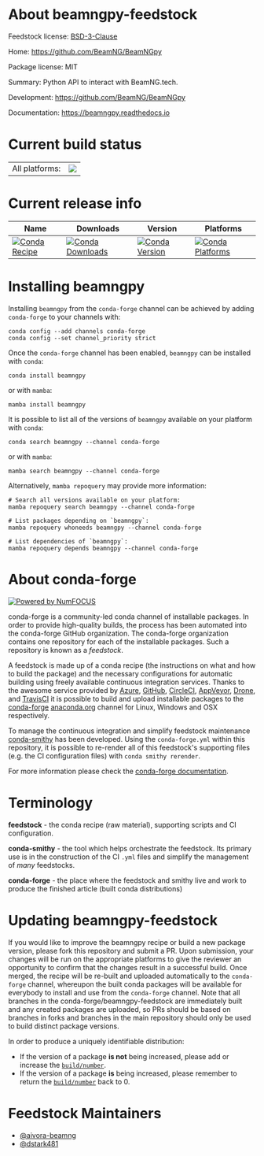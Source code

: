 About beamngpy-feedstock
========================

Feedstock license: [BSD-3-Clause](https://github.com/conda-forge/beamngpy-feedstock/blob/main/LICENSE.txt)

Home: https://github.com/BeamNG/BeamNGpy

Package license: MIT

Summary: Python API to interact with BeamNG.tech.

Development: https://github.com/BeamNG/BeamNGpy

Documentation: https://beamngpy.readthedocs.io

Current build status
====================


<table><tr><td>All platforms:</td>
    <td>
      <a href="https://dev.azure.com/conda-forge/feedstock-builds/_build/latest?definitionId=16459&branchName=main">
        <img src="https://dev.azure.com/conda-forge/feedstock-builds/_apis/build/status/beamngpy-feedstock?branchName=main">
      </a>
    </td>
  </tr>
</table>

Current release info
====================

| Name | Downloads | Version | Platforms |
| --- | --- | --- | --- |
| [![Conda Recipe](https://img.shields.io/badge/recipe-beamngpy-green.svg)](https://anaconda.org/conda-forge/beamngpy) | [![Conda Downloads](https://img.shields.io/conda/dn/conda-forge/beamngpy.svg)](https://anaconda.org/conda-forge/beamngpy) | [![Conda Version](https://img.shields.io/conda/vn/conda-forge/beamngpy.svg)](https://anaconda.org/conda-forge/beamngpy) | [![Conda Platforms](https://img.shields.io/conda/pn/conda-forge/beamngpy.svg)](https://anaconda.org/conda-forge/beamngpy) |

Installing beamngpy
===================

Installing `beamngpy` from the `conda-forge` channel can be achieved by adding `conda-forge` to your channels with:

```
conda config --add channels conda-forge
conda config --set channel_priority strict
```

Once the `conda-forge` channel has been enabled, `beamngpy` can be installed with `conda`:

```
conda install beamngpy
```

or with `mamba`:

```
mamba install beamngpy
```

It is possible to list all of the versions of `beamngpy` available on your platform with `conda`:

```
conda search beamngpy --channel conda-forge
```

or with `mamba`:

```
mamba search beamngpy --channel conda-forge
```

Alternatively, `mamba repoquery` may provide more information:

```
# Search all versions available on your platform:
mamba repoquery search beamngpy --channel conda-forge

# List packages depending on `beamngpy`:
mamba repoquery whoneeds beamngpy --channel conda-forge

# List dependencies of `beamngpy`:
mamba repoquery depends beamngpy --channel conda-forge
```


About conda-forge
=================

[![Powered by
NumFOCUS](https://img.shields.io/badge/powered%20by-NumFOCUS-orange.svg?style=flat&colorA=E1523D&colorB=007D8A)](https://numfocus.org)

conda-forge is a community-led conda channel of installable packages.
In order to provide high-quality builds, the process has been automated into the
conda-forge GitHub organization. The conda-forge organization contains one repository
for each of the installable packages. Such a repository is known as a *feedstock*.

A feedstock is made up of a conda recipe (the instructions on what and how to build
the package) and the necessary configurations for automatic building using freely
available continuous integration services. Thanks to the awesome service provided by
[Azure](https://azure.microsoft.com/en-us/services/devops/), [GitHub](https://github.com/),
[CircleCI](https://circleci.com/), [AppVeyor](https://www.appveyor.com/),
[Drone](https://cloud.drone.io/welcome), and [TravisCI](https://travis-ci.com/)
it is possible to build and upload installable packages to the
[conda-forge](https://anaconda.org/conda-forge) [anaconda.org](https://anaconda.org/)
channel for Linux, Windows and OSX respectively.

To manage the continuous integration and simplify feedstock maintenance
[conda-smithy](https://github.com/conda-forge/conda-smithy) has been developed.
Using the ``conda-forge.yml`` within this repository, it is possible to re-render all of
this feedstock's supporting files (e.g. the CI configuration files) with ``conda smithy rerender``.

For more information please check the [conda-forge documentation](https://conda-forge.org/docs/).

Terminology
===========

**feedstock** - the conda recipe (raw material), supporting scripts and CI configuration.

**conda-smithy** - the tool which helps orchestrate the feedstock.
                   Its primary use is in the construction of the CI ``.yml`` files
                   and simplify the management of *many* feedstocks.

**conda-forge** - the place where the feedstock and smithy live and work to
                  produce the finished article (built conda distributions)


Updating beamngpy-feedstock
===========================

If you would like to improve the beamngpy recipe or build a new
package version, please fork this repository and submit a PR. Upon submission,
your changes will be run on the appropriate platforms to give the reviewer an
opportunity to confirm that the changes result in a successful build. Once
merged, the recipe will be re-built and uploaded automatically to the
`conda-forge` channel, whereupon the built conda packages will be available for
everybody to install and use from the `conda-forge` channel.
Note that all branches in the conda-forge/beamngpy-feedstock are
immediately built and any created packages are uploaded, so PRs should be based
on branches in forks and branches in the main repository should only be used to
build distinct package versions.

In order to produce a uniquely identifiable distribution:
 * If the version of a package **is not** being increased, please add or increase
   the [``build/number``](https://docs.conda.io/projects/conda-build/en/latest/resources/define-metadata.html#build-number-and-string).
 * If the version of a package **is** being increased, please remember to return
   the [``build/number``](https://docs.conda.io/projects/conda-build/en/latest/resources/define-metadata.html#build-number-and-string)
   back to 0.

Feedstock Maintainers
=====================

* [@aivora-beamng](https://github.com/aivora-beamng/)
* [@dstark481](https://github.com/dstark481/)

